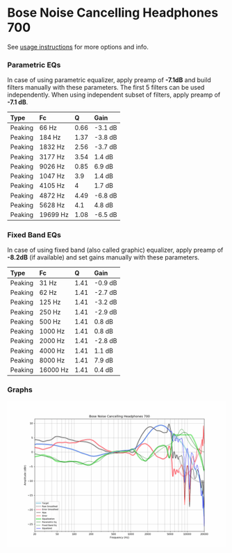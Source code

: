# Bose Noise Cancelling Headphones 700
See [usage instructions](https://github.com/jaakkopasanen/AutoEq#usage) for more options and info.

### Parametric EQs
In case of using parametric equalizer, apply preamp of **-7.1dB** and build filters manually
with these parameters. The first 5 filters can be used independently.
When using independent subset of filters, apply preamp of **-7.1 dB**.

| Type    | Fc       |    Q | Gain    |
|:--------|:---------|:-----|:--------|
| Peaking | 66 Hz    | 0.66 | -3.1 dB |
| Peaking | 184 Hz   | 1.37 | -3.8 dB |
| Peaking | 1832 Hz  | 2.56 | -3.7 dB |
| Peaking | 3177 Hz  | 3.54 | 1.4 dB  |
| Peaking | 9026 Hz  | 0.85 | 6.9 dB  |
| Peaking | 1047 Hz  | 3.9  | 1.4 dB  |
| Peaking | 4105 Hz  | 4    | 1.7 dB  |
| Peaking | 4872 Hz  | 4.49 | -6.8 dB |
| Peaking | 5628 Hz  | 4.1  | 4.8 dB  |
| Peaking | 19699 Hz | 1.08 | -6.5 dB |

### Fixed Band EQs
In case of using fixed band (also called graphic) equalizer, apply preamp of **-8.2dB**
(if available) and set gains manually with these parameters.

| Type    | Fc       |    Q | Gain    |
|:--------|:---------|:-----|:--------|
| Peaking | 31 Hz    | 1.41 | -0.9 dB |
| Peaking | 62 Hz    | 1.41 | -2.7 dB |
| Peaking | 125 Hz   | 1.41 | -3.2 dB |
| Peaking | 250 Hz   | 1.41 | -2.9 dB |
| Peaking | 500 Hz   | 1.41 | 0.8 dB  |
| Peaking | 1000 Hz  | 1.41 | 0.8 dB  |
| Peaking | 2000 Hz  | 1.41 | -2.8 dB |
| Peaking | 4000 Hz  | 1.41 | 1.1 dB  |
| Peaking | 8000 Hz  | 1.41 | 7.9 dB  |
| Peaking | 16000 Hz | 1.41 | 0.4 dB  |

### Graphs
![](./Bose%20Noise%20Cancelling%20Headphones%20700.png)